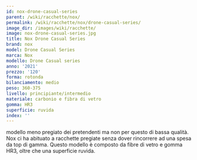 ```yaml
---
id: nox-drone-casual-series
parent: /wiki/racchette/nox/
permalink: /wiki/racchette/nox/drone-casual-series/
image_dir: /images/wiki/racchette/
image: nox-drone-casual-series.jpg
title: Nox Drone Casual Series
brand: nox
model: Drone Casual Series
marca: Nox
modello: Drone Casual series
anno: '2021'
prezzo: '120'
forma: rotonda
bilanciamento: medio
peso: 360-375
livello: principiante/intermedio
materiale: carbonio e fibra di vetro
gomma: HR3
superficie: ruvida
index: ''
---
```

modello meno pregiato dei pretendenti ma non per questo di bassa qualità. Nox ci ha abituato a racchette pregiate senza dover rincorrere ad una spesa da top di gamma. Questo modello è composto da fibre di vetro e gomma HR3, oltre che una superficie ruvida.